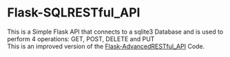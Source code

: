 # Flask-SQLRESTful_API
This is a Simple Flask API that connects to a sqlite3 Database and is used to perform 4 operations: GET, POST, DELETE and PUT <br>
This is an improved version of the <a href="https://github.com/n-rohit/Flask-AdvancedRESTful_API">Flask-AdvancedRESTful_API</a> Code.
